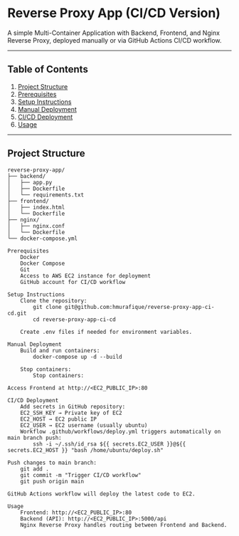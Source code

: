 # Reverse Proxy App (CI/CD Version)

A simple Multi-Container Application with Backend, Frontend, and Nginx Reverse Proxy, deployed manually or via GitHub Actions CI/CD workflow.

---

## Table of Contents

1. [Project Structure](#project-structure)  
2. [Prerequisites](#prerequisites)  
3. [Setup Instructions](#setup-instructions)  
4. [Manual Deployment](#manual-deployment)  
5. [CI/CD Deployment](#ci-cd-deployment)  
6. [Usage](#usage)

---

## Project Structure

```text
reverse-proxy-app/
├── backend/
│   ├── app.py
│   ├── Dockerfile
│   └── requirements.txt
├── frontend/
│   ├── index.html
│   └── Dockerfile
├── nginx/
│   ├── nginx.conf
│   └── Dockerfile
└── docker-compose.yml

Prerequisites
	Docker
	Docker Compose
	Git
	Access to AWS EC2 instance for deployment
	GitHub account for CI/CD workflow

Setup Instructions
	Clone the repository:
		git clone git@github.com:hmurafique/reverse-proxy-app-ci-cd.git
		cd reverse-proxy-app-ci-cd

	Create .env files if needed for environment variables.

Manual Deployment
	Build and run containers:
		docker-compose up -d --build

	Stop containers:
		Stop containers:

Access Frontend at http://<EC2_PUBLIC_IP>:80

CI/CD Deployment
	Add secrets in GitHub repository:
	EC2_SSH_KEY → Private key of EC2
	EC2_HOST → EC2 public IP
	EC2_USER → EC2 username (usually ubuntu)
	Workflow .github/workflows/deploy.yml triggers automatically on main branch push:
		ssh -i ~/.ssh/id_rsa ${{ secrets.EC2_USER }}@${{ secrets.EC2_HOST }} "bash /home/ubuntu/deploy.sh"

Push changes to main branch:
	git add .
	git commit -m "Trigger CI/CD workflow"
	git push origin main

GitHub Actions workflow will deploy the latest code to EC2.

Usage
	Frontend: http://<EC2_PUBLIC_IP>:80
	Backend (API): http://<EC2_PUBLIC_IP>:5000/api
	Nginx Reverse Proxy handles routing between Frontend and Backend.
		
